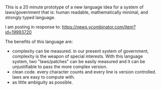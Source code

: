 This is a 20 minute prototype of a new language idea for a system of laws/government that is: human readable, mathematically minimal, and strongly typed language.

I am posting in response to: https://news.ycombinator.com/item?id=19993720

The benefits of this language are:

- complexity can be measured. in our present system of government, complexity is the weapon of special interests. With this language system, two "laws/patches" can be easily measured and it can be unjustifiable to pass the more complex version.
- clean code. every character counts and every line is version controlled. laws are easy to compute with.
- as little ambiguity as possible.
